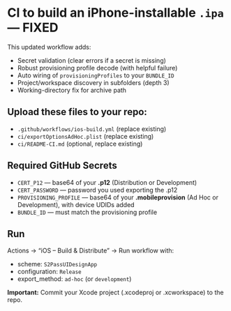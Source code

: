 # CI to build an iPhone-installable `.ipa` — FIXED

This updated workflow adds:
- Secret validation (clear errors if a secret is missing)
- Robust provisioning profile decode (with helpful failure)
- Auto wiring of `provisioningProfiles` to your `BUNDLE_ID`
- Project/workspace discovery in subfolders (depth 3)
- Working-directory fix for archive path

## Upload these files to your repo:
- `.github/workflows/ios-build.yml`  (replace existing)
- `ci/exportOptionsAdHoc.plist`      (replace existing)
- `ci/README-CI.md`                  (optional, replace existing)

## Required GitHub Secrets
- `CERT_P12` — base64 of your **.p12** (Distribution or Development)
- `CERT_PASSWORD` — password you used exporting the .p12
- `PROVISIONING_PROFILE` — base64 of your **.mobileprovision** (Ad Hoc or Development), with device UDIDs added
- `BUNDLE_ID` — must match the provisioning profile

## Run
Actions → “iOS – Build & Distribute” → Run workflow with:
- scheme: `S2PassUIDesignApp`
- configuration: `Release`
- export_method: `ad-hoc` (or `development`)

**Important:** Commit your Xcode project (.xcodeproj or .xcworkspace) to the repo.
